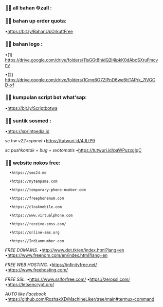 ### :woman_technologist: all bahan ©zall :


### :woman_technologist: bahan up order quota:
•https://bit.ly/BahanUpOrkuttFree


### :woman_technologist: bahan logo :
•(1) https://drive.google.com/drive/folders/11sGGt8hidQ2l4lpkK0dAbcSXruFmcvnv

•(2) https://drive.google.com/drive/folders/1Cmg6O7ZlPpD6we6ttTAPrk_7IVGCD-xf

### :woman_technologist: kumpulan script bot what'sap:
•https://bit.ly/Scriptbotwa

### :woman_technologist: suntik sosmed :
•https://sprintpedia.id

*sc hw v22+cpanel*
•https://tutwuri.id/4JLtP9

*sc pushkontak + bug + svotomatis*
•https://tutwuri.id/paWPuzxgIqC

### :woman_technologist: website nokos free:

      •https://sms24.me
      
      •https://mytempsms.com
      
      •https://temporary-phone-number.com
      
      •https://freephonenum.com
      
      •https://cloakmobile.com
      
      •https://www.virtualphone.com
      
      •https://receive-smss.com/
      
      •https://online-sms.org
      
      •https://Indiannumber.com

*FREE DOMAINS.*
     •http://www.dot.tk/en/index.html?lang=en
     •https://www.freenom.com/en/index.html?lang=en

*FREE WEB HOSTING.*
    •https://infinityfree.net/
    •https://www.freehosting.com/

*FREE SSL.*
   •https://www.sslforfree.com/
   •https://zerossl.com/
   •https://letsencrypt.org/

*AUTO like Facebook*
      •https://github.com/RozhakXD/MachineLiker/tree/main#termux-command
